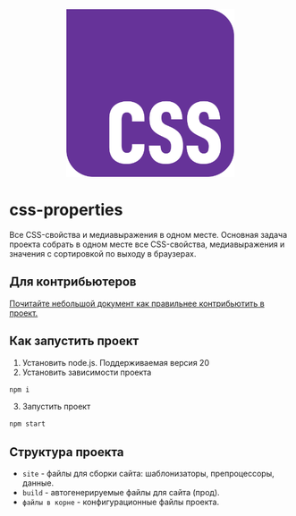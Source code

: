 <div align="center">
    <img width="300" height="300" src="./assets/css.svg" alt="css logo" />
</div>

# css-properties
Все CSS-свойства и медиавыражения в одном месте. 
Основная задача проекта собрать в одном месте все CSS-свойства, медиавыражения и значения с сортировкой по выходу в браузерах. 

## Для контрибьютеров
[Почитайте небольшой документ как правильнее контрибьютить в проект.](./CONTRIBUTING.md)

## Как запустить проект
1. Установить node.js. Поддерживаемая версия 20
2. Установить зависимости проекта
```bash
npm i
```
3. Запустить проект
```bash
npm start
```

## Структура проекта
- `site` - файлы для сборки сайта: шаблонизаторы, препроцессоры, данные.
- `build` - автогенерируемые файлы для сайта (прод).
- `файлы в корне` - конфигурационные файлы проекта.
